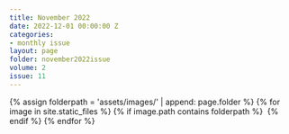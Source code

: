 ```yaml
---
title: November 2022
date: 2022-12-01 00:00:00 Z
categories:
- monthly issue
layout: page
folder: november2022issue
volume: 2
issue: 11
---
```


<html>
{% assign folderpath = 'assets/images/' | append: page.folder %}
{% for image in site.static_files %}
{% if image.path contains folderpath %}
    <img src="{{ image.path }}" alt="">
{% endif %}
{% endfor %}

</html>